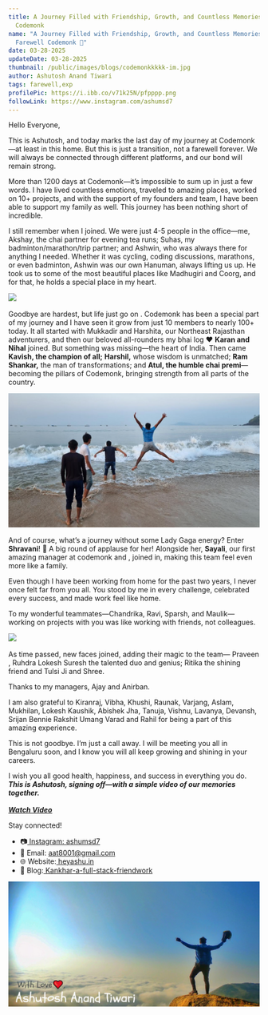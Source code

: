 ```yaml
---
title: A Journey Filled with Friendship, Growth, and Countless Memories Farewell
  Codemonk
name: "A Journey Filled with Friendship, Growth, and Countless Memories:
  Farewell Codemonk 👋"
date: 03-28-2025
updateDate: 03-28-2025
thumbnail: /public/images/blogs/codemonkkkkk-im.jpg
author: Ashutosh Anand Tiwari
tags: farewell,exp
profilePic: https://i.ibb.co/v71k25N/pfpppp.png
followLink: https://www.instagram.com/ashumsd7
---
```

Hello Everyone,

This is Ashutosh, and today marks the last day of my journey at Codemonk—at least in this home. But this is just a transition, not a farewell forever. We will always be connected through different platforms, and our bond will remain strong.

More than 1200 days at Codemonk—it’s impossible to sum up in just a few words. I have lived countless emotions, traveled to amazing places, worked on 10+ projects, and with the support of my founders and team, I have been able to support my family as well. This journey has been nothing short of incredible.

I still remember when I joined. We were just 4-5 people in the office—me, Akshay, the chai partner for evening tea runs; Suhas, my badminton/marathon/trip partner; and Ashwin, who was always there for anything I needed. Whether it was cycling, coding discussions, marathons, or even badminton, Ashwin was our own Hanuman, always lifting us up. He took us to some of the most beautiful places like Madhugiri and Coorg, and for that, he holds a special place in my heart.

![](/public/images/blogs/1111111.jpg)


Goodbye are hardest, but life just go on . Codemonk has been a special part of my journey and I have seen it grow from just 10 members to nearly 100+ today. It all started with Mukkadir and Harshita, our Northeast Rajasthan adventurers, and then our beloved all-rounders my bhai log ❤️  **Karan and Nihal** joined. But something was missing—the heart of India. Then came **Kavish, the champion of all;** **Harshil,** whose wisdom is unmatched; **Ram Shankar,** the man of transformations; and **Atul, the humble chai premi**—becoming the pillars of Codemonk, bringing strength from all parts of the country.

![](/public/images/blogs/3333333.png)

And of course, what’s a journey without some Lady Gaga energy? Enter **Shravani**! 🎉 A big round of applause for her! Alongside her, **Sayali**, our first amazing manager at codemonk and , joined in, making this team feel even more like a family.

Even though I have been working from home for the past two years, I never once felt far from you all. You stood by me in every challenge, celebrated every success, and made work feel like home.

To my wonderful teammates—Chandrika, Ravi, Sparsh, and Maulik—working on projects with you was like working with friends, not colleagues.

![](/public/images/blogs/2222222.jpg)

As time passed, new faces joined, adding their magic to the team— Praveen , Ruhdra Lokesh Suresh the talented duo and genius; Ritika the shining friend and Tulsi Ji and Shree.

Thanks to my managers, Ajay and Anirban.

I am also grateful to Kiranraj, Vibha, Khushi, Raunak, Varjang, Aslam, Mukhilan, Lokesh Kaushik, Abishek Jha, Tanuja, Vishnu, Lavanya, Devansh, Srijan Bennie Rakshit Umang Varad and Rahil for being a part of this amazing experience.

This is not goodbye. I’m just a call away. I will be meeting you all in Bengaluru soon, and I know you will all keep growing and shining in your careers.

I wish you all good health, happiness, and success in everything you do.
***This is Ashutosh, signing off—with a simple video of our memories together.***\
\
***[Watch Video ](https://youtu.be/AFBHbtXyRME?si=NSnSFiRROX66AX-V)***

Stay connected!

* 📷[ Instagram: ashumsd7](https://www.instagram.com/ashumsd7/)
* 📧 Email: aat8001@gmail.com
* 🌐 Website:[ heyashu.in](<>)
*  📝 Blog:[ Kankhar-a-full-stack-friendwork]([<>](https://heyashu.in/blog/kankhar-a-full-stack-friendwork))

  ![](/public/images/blogs/5555555555.png)
